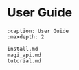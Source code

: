 # User Guide

```{toctree}
:caption: User Guide
:maxdepth: 2

install.md
magi_api.md
tutorial.md

```
